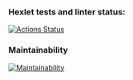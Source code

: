 ### Hexlet tests and linter status:
[![Actions Status](https://github.com/Dmitri49/js-starter-project-44/actions/workflows/hexlet-check.yml/badge.svg)](https://github.com/Dmitri49/js-starter-project-44/actions)

### Maintainability
[![Maintainability](https://api.codeclimate.com/v1/badges/6b9ce2251091f00e9bdf/maintainability)](https://codeclimate.com/github/Dmitri49/js-starter-project-44/maintainability)
